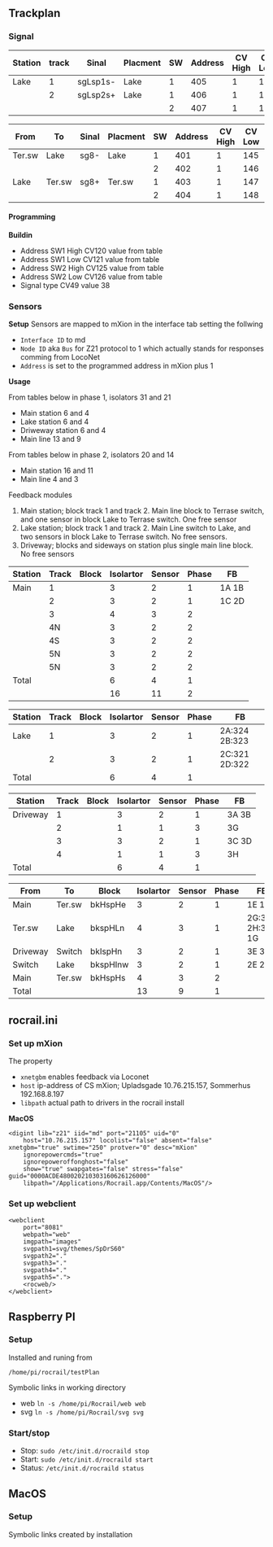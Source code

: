 
## Trackplan


### Signal

| Station | track  | Sinal    | Placment | SW | Address | CV High     | CV Low     | Default | Decoder |
|---------|--------|----------|----------|----|---------|-------------|------------|---------|---------|
| Lake    | 1      | sgLsp1s- | Lake     | 1  | 405     | 1           | 149        | Green   | Buildin |
|         | 2      | sgLsp2s+ | Lake     | 1  | 406     | 1           | 150        | Red     | Buildin |
|         |        |          |          | 2  | 407     | 1           | 151        |         |         |

| From    | To     | Sinal  | Placment | SW | Address | CV High     | CV Low     | Default | Decoder |
|---------|--------|--------|----------|----|---------|-------------|------------|---------|---------|
| Ter.sw  | Lake   | sg8-   | Lake     | 1  | 401     | 1           | 145        | Green   | Buildin |
|         |        |        |          | 2  | 402     | 1           | 146        |         |         |
| Lake    | Ter.sw | sg8+   | Ter.sw   | 1  | 403     | 1           | 147        | Red     | Buildin |
|         |        |        |          | 2  | 404     | 1           | 148        |         |         |

#### Programming
**Buildin**
- Address SW1 High CV120 value from table
- Address SW1 Low CV121 value from table
- Address SW2 High CV125 value from table
- Address SW2 Low CV126 value from table
- Signal type CV49 value 38

### Sensors

**Setup**
Sensors are mapped to mXion in the interface tab setting the follwing
- `Interface ID` to md
- `Node ID` aka `Bus` for Z21 protocol to 1 which actually stands for responses comming from LocoNet
- `Address` is set to the programmed address in mXion plus 1

**Usage**

From tables below in phase 1, isolators 31 and 21
- Main station 6 and 4
- Lake station 6 and 4
- Driweway station 6 and 4
- Main line 13 and 9

From tables below in phase 2, isolators 20 and 14
- Main station 16 and 11
- Main line 4 and 3

Feedback modules
1. Main station; block track 1 and track 2. Main line block to Terrase switch, and one sensor in block Lake to Terrase switch. One free sensor
2. Lake station; block track 1 and track 2. Main Line switch to Lake, and two sensors in block Lake to Terrase switch.  No free sensors.
3. Driveway; blocks and sideways on station plus single main line block. No free sensors


| Station | Track | Block | Isolartor | Sensor | Phase | FB       |
|---------|-------|-------|-----------|--------|-------|----------|
| Main    | 1     |       | 3         | 2      | 1     | 1A 1B    |
|         | 2     |       | 3         | 2      | 1     | 1C 2D    |
|         | 3     |       | 4         | 3      | 2     |          |
|         | 4N    |       | 3         | 2      | 2     |          |
|         | 4S    |       | 3         | 2      | 2     |          |
|         | 5N    |       | 3         | 2      | 2     |          |
|         | 5N    |       | 3         | 2      | 2     |          |
| Total   |       |       | 6         | 4      | 1     |          |
|         |       |       | 16        | 11     | 2     |          |


| Station | Track | Block | Isolartor | Sensor | Phase | FB               |
|---------|-------|-------|-----------|--------|-------|------------------|
| Lake    | 1     |       | 3         | 2      | 1     | 2A:324 2B:323    |
|         | 2     |       | 3         | 2      | 1     | 2C:321 2D:322    |
| Total   |       |       | 6         | 4      | 1     |                  |


| Station | Track | Block | Isolartor | Sensor | Phase |FB        |
|---------|-------|-------|-----------|--------|-------|----------|
| Driveway| 1     |       | 3         | 2      | 1     | 3A 3B    |
|         | 2     |       | 1         | 1      | 3     | 3G       |
|         | 3     |       | 3         | 2      | 1     | 3C 3D    |
|         | 4     |       | 1         | 1      | 3     | 3H       |
| Total   |       |       | 6         | 4      | 1     |          |


| From    | To      | Block   | Isolartor | Sensor | Phase |FB                |
|---------|--------|----------|-----------|--------|-------|------------------|
| Main    | Ter.sw | bkHspHe  | 3         | 2      | 1     | 1E 1F            |
| Ter.sw  | Lake   | bkspHLn  | 4         | 3      | 1     | 2G:327 2H:328 1G |
| Driveway| Switch | bkIspHn  | 3         | 2      | 1     | 3E 3F            |
| Switch  | Lake   | bkspHInw | 3         | 2      | 1     | 2E 2F            |
| Main    | Ter.sw | bkHspHs  | 4         | 3      | 2     |                  |
| Total   |        |          | 13        | 9      | 1     |                  |


## rocrail.ini


### Set up mXion

The property
- `xnetgbm` enables feedback via Loconet
- `host` ip-address of CS mXion; Upladsgade 10.76.215.157, Sommerhus 192.168.8.197
- `libpath` actual path to drivers in the rocrail install

**MacOS**
```
<digint lib="z21" iid="md" port="21105" uid="0" 
    host="10.76.215.157" locolist="false" absent="false" xnetgbm="true" swtime="250" protver="0" desc="mXion" 
    ignorepowercmds="true" 
    ignorepoweroffonghost="false" 
    show="true" swapgates="false" stress="false" guid="0000ACDE480020210303160626126000" 
    libpath="/Applications/Rocrail.app/Contents/MacOS"/>
```


### Set up webclient

```
<webclient 
    port="8081" 
    webpath="web" 
    imgpath="images" 
    svgpath1=svg/themes/SpDrS60" 
    svgpath2="." 
    svgpath3="." 
    svgpath4="." 
    svgpath5=".">
    <rocweb/>
</webclient>
```

## Raspberry PI

### Setup
Installed and runing from 
```
/home/pi/rocrail/testPlan
```

Symbolic links in working directory
- web ```ln -s /home/pi/Rocrail/web web```
- svg ```ln -s /home/pi/Rocrail/svg svg```

### Start/stop
- Stop: ```sudo /etc/init.d/rocraild stop```
- Start: ```sudo /etc/init.d/rocraild start```
- Status: ```/etc/init.d/rocraild status```

## MacOS

### Setup
Symbolic links created by installation

